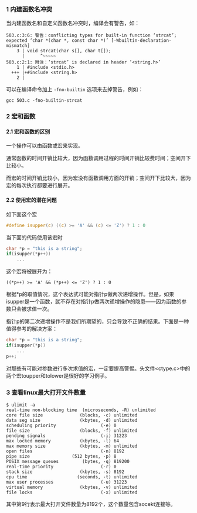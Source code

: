 ### 1 内建函数名冲突

当内建函数名和自定义函数名冲突时，编译会有警告，如：

```error
503.c:3:6: 警告：conflicting types for built-in function ‘strcat’; expected ‘char *(char *, const char *)’ [-Wbuiltin-declaration-mismatch]
    3 | void strcat(char s[], char t[]);
      |      ^~~~~~
503.c:2:1: 附注：‘strcat’ is declared in header ‘<string.h>’
    1 | #include <stdio.h>
  +++ |+#include <string.h>
    2 | 
```

可以在编译命令加上 `-fno-builtin` 选项来去掉警告，例如：

```shell
gcc 503.c -fno-builtin-strcat
```



### 2 宏和函数

#### 2.1 宏和函数的区别

一个操作可以由函数或宏来实现。

通常函数的时间开销比较大，因为函数调用过程的时间开销比较费时间；空间开下比较小。

而宏的时间开销比较小，因为宏没有函数调用方面的开销；空间开下比较大，因为宏的每次执行都要进行展开。

#### 2.2 使用宏的潜在问题

如下面这个宏

```c
#define isupper(c) ((c) >= 'A' && (c) <= 'Z') ? 1 : 0
```

当下面的代码使用该宏时

```C
char *p = "this is a string";
if(isupper(*p++))
    ...
```

这个宏将被展开为：

```
((*p++) >= 'A' && (*p++) <= 'Z') ? 1 : 0
```

根据*p的取值情况，这个表达式可能对指针p做两次递增操作。但是，如果isupper是一个函数，就不存在对指针p做两次递增操作的隐患——因为函数的参数只会被求值一次。

指针p的第二次递增操作不是我们所期望的，只会导致不正确的结果。下面是一种值得参考的解决方案：

```C
char *p = "this is a string";
if(isupper(*p))
    ...
p++;
```

对那些有可能对参数进行多次求值的宏，一定要提高警惕。头文件<ctype.c>中的两个宏toupper和tolower是很好的学习例子。



### 3 查看linux最大打开文件数量

```shell
$ ulimit -a
real-time non-blocking time  (microseconds, -R) unlimited
core file size              (blocks, -c) unlimited
data seg size               (kbytes, -d) unlimited
scheduling priority                 (-e) 0
file size                   (blocks, -f) unlimited
pending signals                     (-i) 31223
max locked memory           (kbytes, -l) 64
max memory size             (kbytes, -m) unlimited
open files                          (-n) 8192
pipe size                (512 bytes, -p) 8
POSIX message queues         (bytes, -q) 819200
real-time priority                  (-r) 0
stack size                  (kbytes, -s) 8192
cpu time                   (seconds, -t) unlimited
max user processes                  (-u) 31223
virtual memory              (kbytes, -v) unlimited
file locks                          (-x) unlimited
```

其中第9行表示最大打开文件数量为8192个，这个数量包含socekt连接等。



